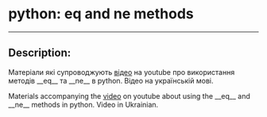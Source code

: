 # python: __eq__ and __ne__ methods

---

## Description:

Матеріали які супроводжують [відео](https://youtu.be/SyKuTO6uxf8) на youtube про використання методів \_\_eq\_\_ та \_\_ne\_\_ в python.
Відео на українській мові.

Materials accompanying the [video](https://youtu.be/SyKuTO6uxf8) on youtube about using the \_\_eq\_\_ and \_\_ne\_\_ methods in python.
Video in Ukrainian.
